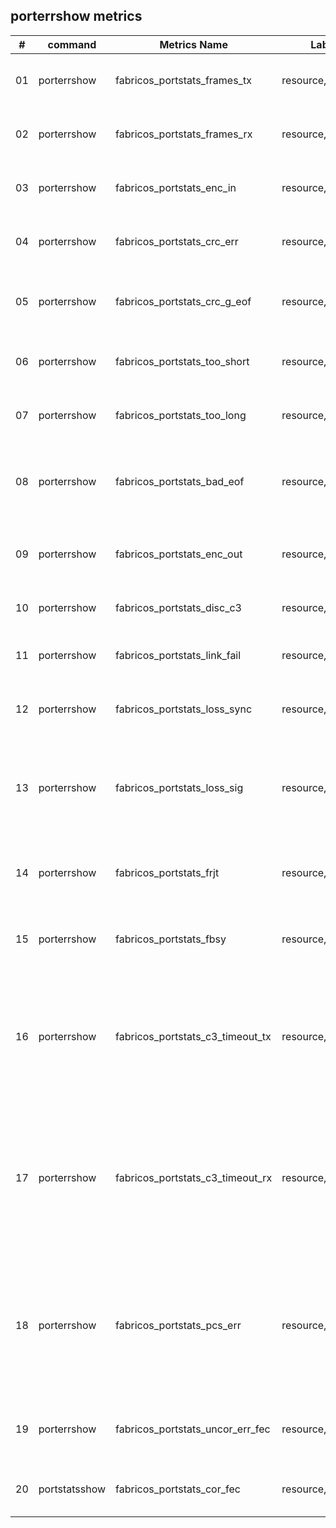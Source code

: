 ## porterrshow metrics

| # | command | Metrics Name | Labels | Description |
| -- | -- | --| --| --| 
| 01 | porterrshow | fabricos_portstats_frames_tx| resource,portIndex | Number of frames transmitted (Tx) errors.|
| 02 | porterrshow |fabricos_portstats_frames_rx  | resource,portIndex| Number of frames received (Rx) errors. |
| 03 | porterrshow| fabricos_portstats_enc_in | resource,portIndex | Number of encoding errors inside frames received (Rx). |
| 04 | porterrshow | fabricos_portstats_crc_err | resource,portIndex | Number of frames with CRC errors received (Rx). |
| 05 | porterrshow | fabricos_portstats_crc_g_eof| resource,portIndex | Number of frames with CRC errors with good EOF received (Rx). |
| 06 | porterrshow |fabricos_portstats_too_short | resource,portIndex | Number of frames shorter than minimum received (Rx). |
| 07 | porterrshow |fabricos_portstats_too_long | resource,portIndex | Number of frames longer than maximum received (Rx). |
| 08 | porterrshow |fabricos_portstats_bad_eof | resource,portIndex | Number of frames with bad end-of-frame delimiters received (Rx). | 
| 09 | porterrshow |fabricos_portstats_enc_out | resource,portIndex | Number of encoding error outside of frames received (Rx). |
| 10 | porterrshow |fabricos_portstats_disc_c3 | resource,portIndex | Number of Class 3 frames discarded (Rx). | 
| 11 | porterrshow |fabricos_portstats_link_fail | resource,portIndex | Number of link failures (LF1 or LF2 states) received (Rx). |
| 12 | porterrshow |fabricos_portstats_loss_sync | resource,portIndex | Number of times synchronization was lost (Rx). |
| 13 | porterrshow |fabricos_portstats_loss_sig | resource,portIndex | Number of times a loss of signal was received (increments whenever an SFP is removed) (Rx). |
| 14 | porterrshow |fabricos_portstats_frjt | resource,portIndex | Number of transmitted frames rejected with F_RJT (Tx).|  
| 15 | porterrshow |fabricos_portstats_fbsy | resource,portIndex | Number of transmitted frames busied with F_BSY (Tx). |
| 16 | porterrshow |fabricos_portstats_c3_timeout_tx | resource,portIndex | The number of transmit class 3 frames discarded at the transmission port due to timeout (platform- and port-specific). |
| 17 | porterrshow |fabricos_portstats_c3_timeout_rx | resource,portIndex | The number of receive class 3 frames received at this port and discarded at the transmission port due to timeout (platform- and port-specific). |
| 18 | porterrshow |fabricos_portstats_pcs_err | resource,portIndex | The number of Physical Coding Sublayer (PCS) block errors. This counter records encoding violations on 10 Gbps or 16 Gbps ports. |
| 19 | porterrshow |fabricos_portstats_uncor_err_fec | resource,portIndex | The number of uncorrectable forward error corrections (FEC). |
| 20 | portstatsshow | fabricos_portstats_cor_fec | resource,portIndex | Count of blocks that were corrected by FEC. |
